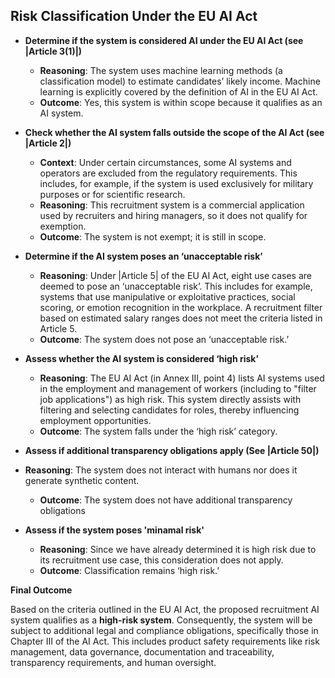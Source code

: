 ## Risk Classification Under the EU AI Act

<!-- TODO: Add a decision diagram in Mermaid? -->

- **Determine if the system is considered AI under the EU AI Act (see |Article 3(1)|)**
    - **Reasoning**: The system uses machine learning methods (a classification model) to estimate candidates’ likely income. Machine learning is explicitly covered by the definition of AI in the EU AI Act.
    - **Outcome**: Yes, this system is within scope because it qualifies as an AI system.
- **Check whether the AI system falls outside the scope of the AI Act (see |Article 2|)**
    - **Context**: Under certain circumstances, some AI systems and operators are excluded from the regulatory requirements. This includes, for example, if the system is used exclusively for military purposes or for scientific research.
    - **Reasoning**: This recruitment system is a commercial application used by recruiters and hiring managers, so it does not qualify for exemption.
    - **Outcome**: The system is not exempt; it is still in scope.
- **Determine if the AI system poses an ‘unacceptable risk’**
    - **Reasoning**: Under |Article 5| of the EU AI Act, eight use cases are deemed to pose an ‘unacceptable risk’. This includes for example, systems that use manipulative or exploitative practices, social scoring, or emotion recognition in the workplace. A recruitment filter based on estimated salary ranges does not meet the criteria listed in Article 5.
    - **Outcome**: The system does not pose an ‘unacceptable risk.’
- **Assess whether the AI system is considered ‘high risk’**
    - **Reasoning**: The EU AI Act (in Annex III, point 4) lists AI systems used in the employment and management of workers (including to "filter job applications") as high risk. This system directly assists with filtering and selecting candidates for roles, thereby influencing employment opportunities.
    - **Outcome**: The system falls under the ‘high risk’ category.

- **Assess if additional transparency obligations apply (See |Article 50|)**
- **Reasoning**: The system does not interact with humans nor does it generate synthetic content.
    - **Outcome**: The system does not have additional transparency obligations

- **Assess if the system poses 'minamal risk'**
    - **Reasoning**: Since we have already determined it is high risk due to its recruitment use case, this consideration does not apply.
    - **Outcome**: Classification remains ‘high risk.’

**Final Outcome**

Based on the criteria outlined in the EU AI Act, the proposed recruitment AI system qualifies as a **high-risk system**.
Consequently, the system will be subject to additional legal and compliance obligations, specifically those in Chapter III of the AI Act. This includes product safety requirements like risk management, data governance, documentation and traceability, transparency requirements, and human oversight.
